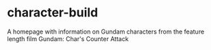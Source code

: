 # character-build
A homepage with information on Gundam characters from the feature length film Gundam: Char's Counter Attack
